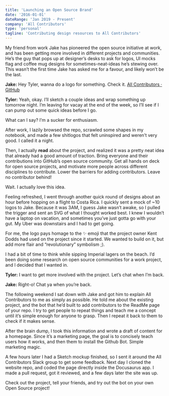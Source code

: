 ```yaml
---
title: 'Launching an Open Source Brand'
date: '2016-01-01'
dateRange: 'Jan 2019 - Present'
company: 'All Contributors'
type: 'personal'
tagline: 'Contributing design resources to All Contributors'
---
```


My friend from work Jake has pioneered the open source initiative at work, and has been getting more involved in different projects and communities. He’s the guy that pops up at designer’s desks to ask for logos, UI mocks flag and coffee mug designs for sometimes-neat-ideas he’s stewing over. This wasn’t the first time Jake has asked me for a favour, and likely won’t be the last.

**Jake:** Hey Tyler, wanna do a logo for something. Check it.
[All Contributors · GitHub](https://github.com/all-contributors)

**Tyler:** Yeah, okay. I’ll sketch a couple ideas and wrap something up tomorrow night. I’m leaving for vacay at the end of the week, so I’ll see if I can pump out some quick ideas before I go.

What can I say? I’m a sucker for enthusiasm.

After work, I lazily browsed the repo, scrawled some shapes in my notebook, and made a few shitlogos that felt uninspired and weren’t very good. I called it a night.

Then, I actually **read** about the project, and realized it was a pretty neat idea that already had a good amount of traction. Bring everyone and their contributions into GitHub’s open source community. Get all hands on deck for open source projects, and motivate more people across different disciplines to contribute. Lower the barriers for adding contributors. Leave no contributor behind!

Wait. I actually love this idea.

Feeling refreshed, I went through another quick round of designs about an hour before hopping on a flight to Costa Rica. I quickly sent a mock of ~10 logos to Jake. Because it was 3AM, I guess Jake wasn’t awake, so I pulled the trigger and sent an SVG of what I thought worked best. I knew I wouldn’t have a laptop on vacation, and sometimes you’ve just gotta go with your gut. My Uber was downstairs and I had to get going.

For me, the logo pays homage to the ✨ emoji that the project owner Kent Dodds had used on the project since it started. We wanted to build on it, but add more flair and “revolutionary” symbolism ;).

I had a bit of time to think while sipping Imperial lagers on the beach. I’d been doing some research on open source communities for a work project, and I decided that I wanted in.

**Tyler:** I want to get more involved with the project. Let’s chat when I’m back.

**Jake:** Right-o! Chat ya when you’re back.

The following weekend I sat down with Jake and got him to explain All Contributors to me as simply as possible. He told me about the existing project, and the bot that he’d built to add contributors to the ReadMe page of your repo. I try to get people to repeat things and teach me a concept until it’s simple enough for anyone to grasp. Then I repeat it back to them to check if it makes sense.

After the brain dump, I took this information and wrote a draft of content for a homepage. Since it’s a marketing page, the goal is to concisely teach users how it works, and then them to install the Github Bot. Simple marketing magic.

A few hours later I had a Sketch mockup finished, so I sent it around the All Contributors Slack group to get some feedback. Next day I cloned the website repo, and coded the page directly inside the Docusaurus app. I made a pull request, got it reviewed, and a few days later the site was up.

Check out the project, tell your friends, and try out the bot on your own Open Source project!
